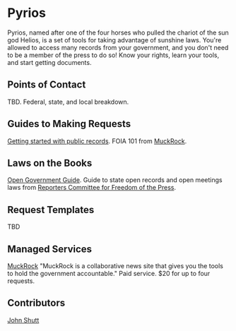 # Pyrios
Pyrios, named after one of the four horses who pulled the chariot of the sun god Helios, is a set of tools for taking advantage of sunshine laws. You're allowed to access many records from your government, and you don't need to be a member of the press to do so! Know your rights, learn your tools, and start getting documents.

## Points of Contact
TBD. Federal, state, and local breakdown.

## Guides to Making Requests
[Getting started with public records](https://www.muckrock.com/about/foia-101/). FOIA 101 from [MuckRock](https://www.muckrock.com/).

## Laws on the Books
[Open Government Guide](http://www.rcfp.org/open-government-guide). Guide to state open records and open meetings laws from [Reporters Committee for Freedom of the Press](http://www.rcfp.org/).

## Request Templates
TBD

## Managed Services
[MuckRock](https://www.muckrock.com/) "MuckRock is a collaborative news site that gives you the tools to hold the government accountable." Paid service. $20 for up to four requests.

## Contributors
[John Shutt](http://www.shutt.in/)
